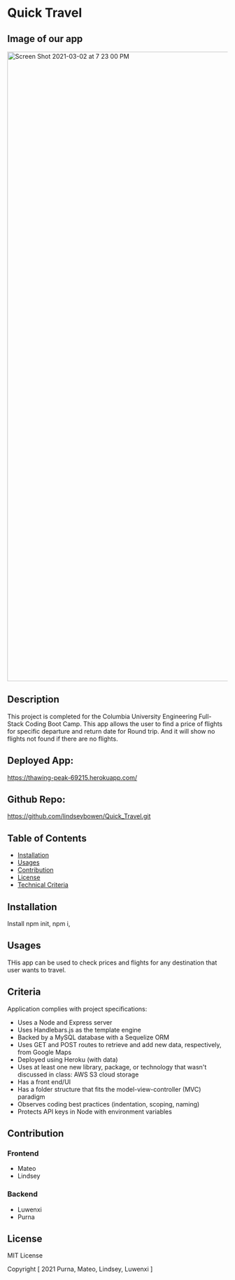 # Quick Travel 

## Image of our app
<img width="1440" alt="Screen Shot 2021-03-02 at 7 23 00 PM" src="https://user-images.githubusercontent.com/69695368/109734520-210d6d80-7b8f-11eb-9699-156d2b4e3b17.png">



## Description
This project is completed for the Columbia University Engineering Full-Stack Coding Boot Camp.
This app allows the user to find a price of flights for specific departure and return date for Round trip. And it will show no flights not found if there are no flights.


## Deployed App:
 https://thawing-peak-69215.herokuapp.com/

## Github Repo:
https://github.com/lindseybowen/Quick_Travel.git

## Table of Contents

* [Installation](#installation)
* [Usages](#usages)
* [Contribution](#contribution)
* [License](#license)
* [Technical Criteria](#Criteria)

## Installation

 Install npm init, npm i, 


## Usages
THis app can be used to check prices and flights for any destination that user wants to travel.
## Criteria
Application complies with project specifications:

* Uses a Node and Express server
* Uses Handlebars.js as the template engine
* Backed by a MySQL database with a Sequelize ORM
* Uses GET and POST routes to retrieve and add new data, respectively, from Google Maps
* Deployed using Heroku (with data)
* Uses at least one new library, package, or technology that wasn't discussed in class: AWS S3 cloud storage
* Has a front end/UI
* Has a folder structure that fits the model-view-controller (MVC) paradigm
* Observes coding best practices (indentation, scoping, naming)
* Protects API keys in Node with environment variables

## Contribution

### Frontend 
* Mateo
* Lindsey
### Backend
* Luwenxi
* Purna


## License
MIT License

Copyright [ 2021 Purna, Mateo, Lindsey, Luwenxi ]



